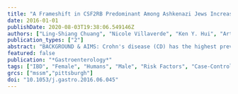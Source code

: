 ```yaml
---
title: "A Frameshift in CSF2RB Predominant Among Ashkenazi Jews Increases Risk for Crohn's Disease and Reduces Monocyte Signaling via GM-CSF"
date: 2016-01-01
publishDate: 2020-08-03T19:38:06.549146Z
authors: ["Ling-Shiang Chuang", "Nicole Villaverde", "Ken Y. Hui", "Arthur Mortha", "Adeeb Rahman", "Adam P. Levine", "Talin Haritunians", "Sok Meng Evelyn Ng", "Wei Zhang", "Nai-Yun Hsu", "Jody-Ann Facey", "Tramy Luong", "Heriberto Fernandez-Hernandez", "Dalin Li", "Manuel Rivas", "Elena R. Schiff", "Alexander Gusev", "L. Phillip Schumm", "Beatrice M. Bowen", "Yashoda Sharma", "Kaida Ning", "Romain Remark", "Sacha Gnjatic", "Peter Legnani", "James George", "Bruce E. Sands", "Joanne M. Stempak", "Lisa W. Datta", "Seth Lipka", "Seymour Katz", "Adam S. Cheifetz", "Nir Barzilai", "Nikolas Pontikos", "Clara Abraham", "Marla J. Dubinsky", "Stephan Targan", "Kent Taylor", "Jerome I. Rotter", "Ellen J. Scherl", "Robert J. Desnick", "Maria T. Abreu", "Hongyu Zhao", "Gil Atzmon", "Itsik Pe'er", "Subra Kugathasan", "Hakon Hakonarson", "Jacob L. McCauley", "Todd Lencz", "Ariel Darvasi", "Vincent Plagnol", "Mark S. Silverberg", "Aleixo M. Muise", "Steven R. Brant", "Mark J. Daly", "Anthony W. Segal", "Richard H. Duerr", "Miriam Merad", "Dermot P. B. McGovern", "Inga Peter", "Judy H. Cho"]
publication_types: ["2"]
abstract: "BACKGROUND & AIMS: Crohn's disease (CD) has the highest prevalence in Ashkenazi Jewish populations. We sought to identify rare, CD-associated frameshift variants of high functional and statistical effects. METHODS: We performed exome sequencing and array-based genotype analyses of 1477 Ashkenazi Jewish individuals with CD and 2614 Ashkenazi Jewish individuals without CD (controls). To validate our findings, we performed genotype analyses of an additional 1515 CD cases and 7052 controls for frameshift mutations in the colony-stimulating factor 2-receptor β common subunit gene (CSF2RB). Intestinal tissues and blood samples were collected from patients with CD; lamina propria leukocytes were isolated and expression of CSF2RB and granulocyte-macrophage colony-stimulating factor-responsive cells were defined by adenomatous polyposis coli (APC) time-of-flight mass cytometry (CyTOF analysis). Variants of CSF2RB were transfected into HEK293 cells and the expression and functions of gene products were compared. RESULTS: In the discovery cohort, we associated CD with a frameshift mutation in CSF2RB (P = 8.52 × 10(-4)); the finding was validated in the replication cohort (combined P = 3.42 × 10(-6)). Incubation of intestinal lamina propria leukocytes with granulocyte-macrophage colony-stimulating factor resulted in high levels of phosphorylation of signal transducer and activator of transcription (STAT5) and lesser increases in phosphorylation of extracellular signal-regulated kinase and AK straining transforming (AKT). Cells co-transfected with full-length and mutant forms of CSF2RB had reduced pSTAT5 after stimulation with granulocyte-macrophage colony-stimulating factor, compared with cells transfected with control CSF2RB, indicating a dominant-negative effect of the mutant gene. Monocytes from patients with CD who were heterozygous for the frameshift mutation (6% of CD cases analyzed) had reduced responses to granulocyte-macrophage colony-stimulating factor and markedly decreased activity of aldehyde dehydrogenase; activity of this enzyme has been associated with immune tolerance. CONCLUSIONS: In a genetic analysis of Ashkenazi Jewish individuals, we associated CD with a frameshift mutation in CSF2RB. Intestinal monocytes from carriers of this mutation had reduced responses to granulocyte-macrophage colony-stimulating factor, providing an additional mechanism for alterations to the innate immune response in individuals with CD."
featured: false
publication: "*Gastroenterology*"
tags: ["IBD", "Female", "Humans", "Male", "Risk Factors", "Case-Control Studies", "Crohn Disease", "Risk Factor", "Cytokine Receptor Common beta Subunit", "Ethnic Variation", "Frameshift Mutation", "Granulocyte-Macrophage Colony-Stimulating Factor", "Inflammatory Bowel Disease", "Intestines", "Jews", "Monocytes", "Signal Transduction", "Jews/*genetics", "*Risk Factor", "*Ethnic Variation", "*Frameshift Mutation", "*IBD", "*Inflammatory Bowel Disease", "Crohn Disease/ethnology/*genetics/pathology", "Cytokine Receptor Common beta Subunit/*genetics", "Granulocyte-Macrophage Colony-Stimulating Factor/*metabolism", "Intestines/cytology/pathology", "Monocytes/metabolism", "Signal Transduction/genetics"]
grcs: ["mssm","pittsburgh"]
doi: "10.1053/j.gastro.2016.06.045"
---
```


